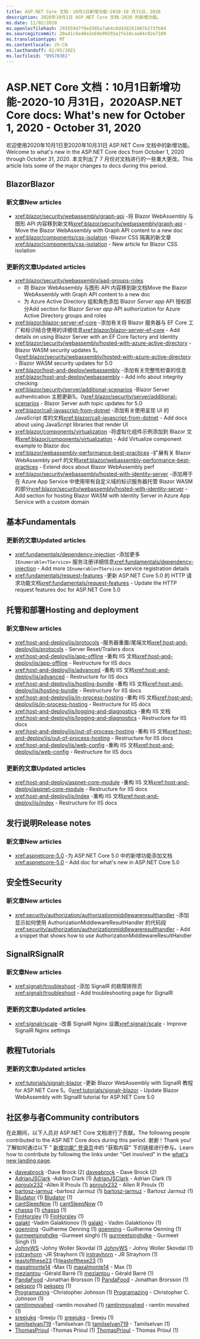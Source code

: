 ```yaml
---
title: ASP.NET Core 文档：10月1日新增功能-2020-10 月31日，2020
description: 2020年10月1日 ASP.NET Core 文档-2020 的新增功能。
ms.date: 11/02/2020
ms.openlocfilehash: 293559d7f9ed305a7a64c0d438261967b273fb84
ms.sourcegitcommit: 20a41c8e40a2e69e99291e2fe18caa04c02e7109
ms.translationtype: MT
ms.contentlocale: zh-CN
ms.lasthandoff: 02/05/2021
ms.locfileid: "99578381"
---
```

# <a name="aspnet-core-docs-whats-new-for-october-1-2020---october-31-2020"></a><span data-ttu-id="45453-103">ASP.NET Core 文档：10月1日新增功能-2020-10 月31日，2020</span><span class="sxs-lookup"><span data-stu-id="45453-103">ASP.NET Core docs: What's new for October 1, 2020 - October 31, 2020</span></span>

<span data-ttu-id="45453-104">欢迎使用2020年10月1日至2020年10月31日 ASP.NET Core 文档中的新增功能。</span><span class="sxs-lookup"><span data-stu-id="45453-104">Welcome to what's new in the ASP.NET Core docs from October 1, 2020 through October 31, 2020.</span></span> <span data-ttu-id="45453-105">本文列出了 7 月份对文档进行的一些重大更改。</span><span class="sxs-lookup"><span data-stu-id="45453-105">This article lists some of the major changes to docs during this period.</span></span>

## <a name="blazor"></a><span data-ttu-id="45453-106">Blazor</span><span class="sxs-lookup"><span data-stu-id="45453-106">Blazor</span></span>

### <a name="new-articles"></a><span data-ttu-id="45453-107">新文章</span><span class="sxs-lookup"><span data-stu-id="45453-107">New articles</span></span>

- <span data-ttu-id="45453-108"><xref:blazor/security/webassembly/graph-api> -将 Blazor WebAssembly 与图形 API 内容移到新文档</span><span class="sxs-lookup"><span data-stu-id="45453-108"><xref:blazor/security/webassembly/graph-api> - Move the Blazor WebAssembly with Graph API content to a new doc</span></span>
- <span data-ttu-id="45453-109"><xref:blazor/components/css-isolation> -Blazor CSS 隔离的新文章</span><span class="sxs-lookup"><span data-stu-id="45453-109"><xref:blazor/components/css-isolation> - New article for Blazor CSS isolation</span></span>

### <a name="updated-articles"></a><span data-ttu-id="45453-110">更新的文章</span><span class="sxs-lookup"><span data-stu-id="45453-110">Updated articles</span></span>

- <xref:blazor/security/webassembly/aad-groups-roles>
  - <span data-ttu-id="45453-111">将 Blazor WebAssembly 与图形 API 内容移到新文档</span><span class="sxs-lookup"><span data-stu-id="45453-111">Move the Blazor WebAssembly with Graph API content to a new doc</span></span>
  - <span data-ttu-id="45453-112">为 Azure Active Directory 组和角色添加 Blazor *Server app* API 授权部分</span><span class="sxs-lookup"><span data-stu-id="45453-112">Add section for Blazor *Server app* API authorization for Azure Active Directory groups and roles</span></span>
- <span data-ttu-id="45453-113"><xref:blazor/blazor-server-ef-core> -添加有关将 Blazor 服务器与 EF Core 工厂和标识结合使用的详细信息</span><span class="sxs-lookup"><span data-stu-id="45453-113"><xref:blazor/blazor-server-ef-core> - Add details on using Blazor Server with an EF Core factory and Identity</span></span>
- <span data-ttu-id="45453-114"><xref:blazor/security/webassembly/hosted-with-azure-active-directory> -Blazor WASM security updates 5。0</span><span class="sxs-lookup"><span data-stu-id="45453-114"><xref:blazor/security/webassembly/hosted-with-azure-active-directory> - Blazor WASM security updates for 5.0</span></span>
- <span data-ttu-id="45453-115"><xref:blazor/host-and-deploy/webassembly> -添加有关完整性检查的信息</span><span class="sxs-lookup"><span data-stu-id="45453-115"><xref:blazor/host-and-deploy/webassembly> - Add info about integrity checking</span></span>
- <span data-ttu-id="45453-116"><xref:blazor/security/server/additional-scenarios> -Blazor Server authentication 主题更新5。0</span><span class="sxs-lookup"><span data-stu-id="45453-116"><xref:blazor/security/server/additional-scenarios> - Blazor Server auth topic updates for 5.0</span></span>
- <span data-ttu-id="45453-117"><xref:blazor/call-javascript-from-dotnet> -添加有关使用呈现 UI 的 JavaScript 库的文档</span><span class="sxs-lookup"><span data-stu-id="45453-117"><xref:blazor/call-javascript-from-dotnet> - Add docs about using JavaScript libraries that render UI</span></span>
- <span data-ttu-id="45453-118"><xref:blazor/components/virtualization> -将虚拟化组件示例添加到 Blazor 文档</span><span class="sxs-lookup"><span data-stu-id="45453-118"><xref:blazor/components/virtualization> - Add Virtualize component example to Blazor doc</span></span>
- <span data-ttu-id="45453-119"><xref:blazor/webassembly-performance-best-practices> -扩展有关 Blazor WebAssembly perf 的文档</span><span class="sxs-lookup"><span data-stu-id="45453-119"><xref:blazor/webassembly-performance-best-practices> - Extend docs about Blazor WebAssembly perf</span></span>
- <span data-ttu-id="45453-120"><xref:blazor/security/webassembly/hosted-with-identity-server> -添加用于在 Azure App Service 中使用带有自定义域的标识服务器托管 Blazor WASM 的部分</span><span class="sxs-lookup"><span data-stu-id="45453-120"><xref:blazor/security/webassembly/hosted-with-identity-server> - Add section for hosting Blazor WASM with Identity Server in Azure App Service with a custom domain</span></span>

## <a name="fundamentals"></a><span data-ttu-id="45453-121">基本</span><span class="sxs-lookup"><span data-stu-id="45453-121">Fundamentals</span></span>

### <a name="updated-articles"></a><span data-ttu-id="45453-122">更新的文章</span><span class="sxs-lookup"><span data-stu-id="45453-122">Updated articles</span></span>

- <span data-ttu-id="45453-123"><xref:fundamentals/dependency-injection> -添加更多 `IEnumerable<TService>` 服务注册详细信息</span><span class="sxs-lookup"><span data-stu-id="45453-123"><xref:fundamentals/dependency-injection> - Add more `IEnumerable<TService>` service registration details</span></span>
- <span data-ttu-id="45453-124"><xref:fundamentals/request-features> -更新 ASP.NET Core 5.0 的 HTTP 请求功能文档</span><span class="sxs-lookup"><span data-stu-id="45453-124"><xref:fundamentals/request-features> - Update the HTTP request features doc for ASP.NET Core 5.0</span></span>

## <a name="hosting-and-deployment"></a><span data-ttu-id="45453-125">托管和部署</span><span class="sxs-lookup"><span data-stu-id="45453-125">Hosting and deployment</span></span>

### <a name="new-articles"></a><span data-ttu-id="45453-126">新文章</span><span class="sxs-lookup"><span data-stu-id="45453-126">New articles</span></span>

- <span data-ttu-id="45453-127"><xref:host-and-deploy/iis/protocols> -服务器重置/尾端文档</span><span class="sxs-lookup"><span data-stu-id="45453-127"><xref:host-and-deploy/iis/protocols> - Server Reset/Trailers docs</span></span>
- <span data-ttu-id="45453-128"><xref:host-and-deploy/iis/app-offline> -重构 IIS 文档</span><span class="sxs-lookup"><span data-stu-id="45453-128"><xref:host-and-deploy/iis/app-offline> - Restructure for IIS docs</span></span>
- <span data-ttu-id="45453-129"><xref:host-and-deploy/iis/advanced> -重构 IIS 文档</span><span class="sxs-lookup"><span data-stu-id="45453-129"><xref:host-and-deploy/iis/advanced> - Restructure for IIS docs</span></span>
- <span data-ttu-id="45453-130"><xref:host-and-deploy/iis/hosting-bundle> -重构 IIS 文档</span><span class="sxs-lookup"><span data-stu-id="45453-130"><xref:host-and-deploy/iis/hosting-bundle> - Restructure for IIS docs</span></span>
- <span data-ttu-id="45453-131"><xref:host-and-deploy/iis/in-process-hosting> -重构 IIS 文档</span><span class="sxs-lookup"><span data-stu-id="45453-131"><xref:host-and-deploy/iis/in-process-hosting> - Restructure for IIS docs</span></span>
- <span data-ttu-id="45453-132"><xref:host-and-deploy/iis/logging-and-diagnostics> -重构 IIS 文档</span><span class="sxs-lookup"><span data-stu-id="45453-132"><xref:host-and-deploy/iis/logging-and-diagnostics> - Restructure for IIS docs</span></span>
- <span data-ttu-id="45453-133"><xref:host-and-deploy/iis/out-of-process-hosting> -重构 IIS 文档</span><span class="sxs-lookup"><span data-stu-id="45453-133"><xref:host-and-deploy/iis/out-of-process-hosting> - Restructure for IIS docs</span></span>
- <span data-ttu-id="45453-134"><xref:host-and-deploy/iis/web-config> -重构 IIS 文档</span><span class="sxs-lookup"><span data-stu-id="45453-134"><xref:host-and-deploy/iis/web-config> - Restructure for IIS docs</span></span>

### <a name="updated-articles"></a><span data-ttu-id="45453-135">更新的文章</span><span class="sxs-lookup"><span data-stu-id="45453-135">Updated articles</span></span>

- <span data-ttu-id="45453-136"><xref:host-and-deploy/aspnet-core-module> -重构 IIS 文档</span><span class="sxs-lookup"><span data-stu-id="45453-136"><xref:host-and-deploy/aspnet-core-module> - Restructure for IIS docs</span></span>
- <span data-ttu-id="45453-137"><xref:host-and-deploy/iis/index> -重构 IIS 文档</span><span class="sxs-lookup"><span data-stu-id="45453-137"><xref:host-and-deploy/iis/index> - Restructure for IIS docs</span></span>

## <a name="release-notes"></a><span data-ttu-id="45453-138">发行说明</span><span class="sxs-lookup"><span data-stu-id="45453-138">Release notes</span></span>

### <a name="new-articles"></a><span data-ttu-id="45453-139">新文章</span><span class="sxs-lookup"><span data-stu-id="45453-139">New articles</span></span>

- <span data-ttu-id="45453-140"><xref:aspnetcore-5.0> -为 ASP.NET Core 5.0 中的新增功能添加文档</span><span class="sxs-lookup"><span data-stu-id="45453-140"><xref:aspnetcore-5.0> - Add doc for what's new in ASP.NET Core 5.0</span></span>

## <a name="security"></a><span data-ttu-id="45453-141">安全性</span><span class="sxs-lookup"><span data-stu-id="45453-141">Security</span></span>

### <a name="new-articles"></a><span data-ttu-id="45453-142">新文章</span><span class="sxs-lookup"><span data-stu-id="45453-142">New articles</span></span>

- <span data-ttu-id="45453-143"><xref:security/authorization/authorizationmiddlewareresulthandler> -添加显示如何使用 AuthorizationMiddlewareResultHandler 的代码段</span><span class="sxs-lookup"><span data-stu-id="45453-143"><xref:security/authorization/authorizationmiddlewareresulthandler> - Add a snippet that shows how to use AuthorizationMiddlewareResultHandler</span></span>

## <a name="signalr"></a><span data-ttu-id="45453-144">SignalR</span><span class="sxs-lookup"><span data-stu-id="45453-144">SignalR</span></span>

### <a name="new-articles"></a><span data-ttu-id="45453-145">新文章</span><span class="sxs-lookup"><span data-stu-id="45453-145">New articles</span></span>

- <span data-ttu-id="45453-146"><xref:signalr/troubleshoot> -添加 SignalR 的故障排除页</span><span class="sxs-lookup"><span data-stu-id="45453-146"><xref:signalr/troubleshoot> - Add troubleshooting page for SignalR</span></span>

### <a name="updated-articles"></a><span data-ttu-id="45453-147">更新的文章</span><span class="sxs-lookup"><span data-stu-id="45453-147">Updated articles</span></span>

- <span data-ttu-id="45453-148"><xref:signalr/scale> -改善 SignalR Nginx 设置</span><span class="sxs-lookup"><span data-stu-id="45453-148"><xref:signalr/scale> - Improve SignalR Nginx settings</span></span>

## <a name="tutorials"></a><span data-ttu-id="45453-149">教程</span><span class="sxs-lookup"><span data-stu-id="45453-149">Tutorials</span></span>

### <a name="updated-articles"></a><span data-ttu-id="45453-150">更新的文章</span><span class="sxs-lookup"><span data-stu-id="45453-150">Updated articles</span></span>

- <span data-ttu-id="45453-151"><xref:tutorials/signalr-blazor> -更新 Blazor WebAssembly with SignalR 教程 for ASP.NET Core 5。0</span><span class="sxs-lookup"><span data-stu-id="45453-151"><xref:tutorials/signalr-blazor> - Update Blazor WebAssembly with SignalR tutorial for ASP.NET Core 5.0</span></span>

## <a name="community-contributors"></a><span data-ttu-id="45453-152">社区参与者</span><span class="sxs-lookup"><span data-stu-id="45453-152">Community contributors</span></span>

<span data-ttu-id="45453-153">在此期间，以下人员对 ASP.NET Core 文档进行了贡献。</span><span class="sxs-lookup"><span data-stu-id="45453-153">The following people contributed to the ASP.NET Core docs during this period.</span></span> <span data-ttu-id="45453-154">谢谢！</span><span class="sxs-lookup"><span data-stu-id="45453-154">Thank you!</span></span> <span data-ttu-id="45453-155">了解如何通过以下 " [新增功能" 登录页](index.yml)中的 "获取内容" 下的链接进行参与。</span><span class="sxs-lookup"><span data-stu-id="45453-155">Learn how to contribute by following the links under "Get involved" in the [what's new landing page](index.yml).</span></span>

- <span data-ttu-id="45453-156">[daveabrock](https://github.com/daveabrock) -Dave Brock (2) </span><span class="sxs-lookup"><span data-stu-id="45453-156">[daveabrock](https://github.com/daveabrock) - Dave Brock (2)</span></span>
- <span data-ttu-id="45453-157">[AdrianJSClark](https://github.com/AdrianJSClark) -Adrian Clark (1) </span><span class="sxs-lookup"><span data-stu-id="45453-157">[AdrianJSClark](https://github.com/AdrianJSClark) - Adrian Clark (1)</span></span>
- <span data-ttu-id="45453-158">[aproulx232](https://github.com/aproulx232) -Allen R Proulx (1) </span><span class="sxs-lookup"><span data-stu-id="45453-158">[aproulx232](https://github.com/aproulx232) - Allen R Proulx (1)</span></span>
- <span data-ttu-id="45453-159">[bartosz-jarmuz](https://github.com/bartosz-jarmuz) -bartosz Jarmuż (1) </span><span class="sxs-lookup"><span data-stu-id="45453-159">[bartosz-jarmuz](https://github.com/bartosz-jarmuz) - Bartosz Jarmuż (1)</span></span>
- <span data-ttu-id="45453-160">[Bludator](https://github.com/Bludator) (1) </span><span class="sxs-lookup"><span data-stu-id="45453-160">[Bludator](https://github.com/Bludator) (1)</span></span>
- <span data-ttu-id="45453-161">[cantSleepNow](https://github.com/cantSleepNow) (1) </span><span class="sxs-lookup"><span data-stu-id="45453-161">[cantSleepNow](https://github.com/cantSleepNow) (1)</span></span>
- <span data-ttu-id="45453-162">[chassq](https://github.com/chassq) (1) </span><span class="sxs-lookup"><span data-stu-id="45453-162">[chassq](https://github.com/chassq) (1)</span></span>
- <span data-ttu-id="45453-163">[FinHorsley](https://github.com/FinHorsley) (1) </span><span class="sxs-lookup"><span data-stu-id="45453-163">[FinHorsley](https://github.com/FinHorsley) (1)</span></span>
- <span data-ttu-id="45453-164">[galakt](https://github.com/galakt) -Vadim Galaktionov (1) </span><span class="sxs-lookup"><span data-stu-id="45453-164">[galakt](https://github.com/galakt) - Vadim Galaktionov (1)</span></span>
- <span data-ttu-id="45453-165">[goenning](https://github.com/goenning) -Guilherme Oenning (1) </span><span class="sxs-lookup"><span data-stu-id="45453-165">[goenning](https://github.com/goenning) - Guilherme Oenning (1)</span></span>
- <span data-ttu-id="45453-166">[gurmeetsinghdke](https://github.com/gurmeetsinghdke) -Gurmeet singh)  (1) </span><span class="sxs-lookup"><span data-stu-id="45453-166">[gurmeetsinghdke](https://github.com/gurmeetsinghdke) - Gurmeet Singh (1)</span></span>
- <span data-ttu-id="45453-167">[JohnyWS](https://github.com/JohnyWS) -Johny Woller Skovdal (1) </span><span class="sxs-lookup"><span data-stu-id="45453-167">[JohnyWS](https://github.com/JohnyWS) - Johny Woller Skovdal (1)</span></span>
- <span data-ttu-id="45453-168">[jrstrayhorn](https://github.com/jrstrayhorn) -JR Strayhorn (1) </span><span class="sxs-lookup"><span data-stu-id="45453-168">[jrstrayhorn](https://github.com/jrstrayhorn) - JR Strayhorn (1)</span></span>
- <span data-ttu-id="45453-169">[leastofthese23](https://github.com/leastofthese23) (1)</span><span class="sxs-lookup"><span data-stu-id="45453-169">[leastofthese23](https://github.com/leastofthese23) (1)</span></span>
- <span data-ttu-id="45453-170">[maxalmonte14](https://github.com/maxalmonte14) -Max (1) </span><span class="sxs-lookup"><span data-stu-id="45453-170">[maxalmonte14](https://github.com/maxalmonte14) - Max (1)</span></span>
- <span data-ttu-id="45453-171">[meziantou](https://github.com/meziantou) -Gérald Barré (1) </span><span class="sxs-lookup"><span data-stu-id="45453-171">[meziantou](https://github.com/meziantou) - Gérald Barré (1)</span></span>
- <span data-ttu-id="45453-172">[PandaFood](https://github.com/PandaFood) -Jonathan Brorsson (1) </span><span class="sxs-lookup"><span data-stu-id="45453-172">[PandaFood](https://github.com/PandaFood) - Jonathan Brorsson (1)</span></span>
- <span data-ttu-id="45453-173">[pekspro](https://github.com/pekspro) (1) </span><span class="sxs-lookup"><span data-stu-id="45453-173">[pekspro](https://github.com/pekspro) (1)</span></span>
- <span data-ttu-id="45453-174">[Programazing](https://github.com/Programazing) -Christopher Johnson (1) </span><span class="sxs-lookup"><span data-stu-id="45453-174">[Programazing](https://github.com/Programazing) - Christopher C. Johnson (1)</span></span>
- <span data-ttu-id="45453-175">[ramtinmovahed](https://github.com/ramtinmovahed) -ramtin movahed (1) </span><span class="sxs-lookup"><span data-stu-id="45453-175">[ramtinmovahed](https://github.com/ramtinmovahed) - ramtin movahed (1)</span></span>
- <span data-ttu-id="45453-176">[sreejukg](https://github.com/sreejukg) -Sreeju (1) </span><span class="sxs-lookup"><span data-stu-id="45453-176">[sreejukg](https://github.com/sreejukg) - Sreeju (1)</span></span>
- <span data-ttu-id="45453-177">[tamilselvan719](https://github.com/tamilselvan719) -Tamilselvan (1) </span><span class="sxs-lookup"><span data-stu-id="45453-177">[tamilselvan719](https://github.com/tamilselvan719) - Tamilselvan (1)</span></span>
- <span data-ttu-id="45453-178">[ThomasPrioul](https://github.com/ThomasPrioul) -Thomas Prioul (1) </span><span class="sxs-lookup"><span data-stu-id="45453-178">[ThomasPrioul](https://github.com/ThomasPrioul) - Thomas Prioul (1)</span></span>
